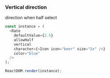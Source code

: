 ### Vertical direction

direction when half select

<!--start-code-->

```js
const instance = (
  <Rate
    defaultValue={2.5}
    allowHalf
    vertical
    character={<Icon icon="beer" size="2x" />}
    color="blue"
  />
);

ReactDOM.render(instance);
```

<!--end-code-->
